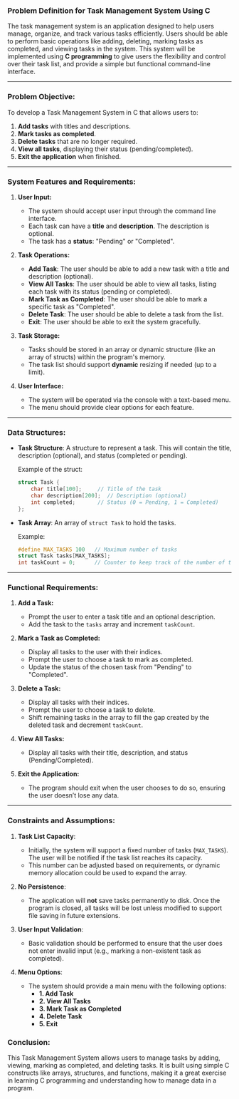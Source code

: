 ### **Problem Definition for Task Management System Using C**

The task management system is an application designed to help users manage, organize, and track various tasks efficiently. Users should be able to perform basic operations like adding, deleting, marking tasks as completed, and viewing tasks in the system. This system will be implemented using **C programming** to give users the flexibility and control over their task list, and provide a simple but functional command-line interface.

---

### **Problem Objective:**

To develop a Task Management System in C that allows users to:
1. **Add tasks** with titles and descriptions.
2. **Mark tasks as completed**.
3. **Delete tasks** that are no longer required.
4. **View all tasks**, displaying their status (pending/completed).
5. **Exit the application** when finished.

---

### **System Features and Requirements:**

1. **User Input:**
   - The system should accept user input through the command line interface.
   - Each task can have a **title** and **description**. The description is optional.
   - The task has a **status**: "Pending" or "Completed".
   
2. **Task Operations:**
   - **Add Task**: The user should be able to add a new task with a title and description (optional).
   - **View All Tasks**: The user should be able to view all tasks, listing each task with its status (pending or completed).
   - **Mark Task as Completed**: The user should be able to mark a specific task as "Completed".
   - **Delete Task**: The user should be able to delete a task from the list.
   - **Exit**: The user should be able to exit the system gracefully.

3. **Task Storage:**
   - Tasks should be stored in an array or dynamic structure (like an array of structs) within the program's memory.
   - The task list should support **dynamic** resizing if needed (up to a limit).

4. **User Interface:**
   - The system will be operated via the console with a text-based menu.
   - The menu should provide clear options for each feature.

---

### **Data Structures:**

- **Task Structure**: A structure to represent a task. This will contain the title, description (optional), and status (completed or pending).
  
  Example of the struct:
  ```c
  struct Task {
      char title[100];     // Title of the task
      char description[200];  // Description (optional)
      int completed;       // Status (0 = Pending, 1 = Completed)
  };
  ```

- **Task Array**: An array of `struct Task` to hold the tasks.
  
  Example:
  ```c
  #define MAX_TASKS 100   // Maximum number of tasks
  struct Task tasks[MAX_TASKS];
  int taskCount = 0;      // Counter to keep track of the number of tasks
  ```

---

### **Functional Requirements:**

1. **Add a Task:**
   - Prompt the user to enter a task title and an optional description.
   - Add the task to the `tasks` array and increment `taskCount`.

2. **Mark a Task as Completed:**
   - Display all tasks to the user with their indices.
   - Prompt the user to choose a task to mark as completed.
   - Update the status of the chosen task from "Pending" to "Completed".

3. **Delete a Task:**
   - Display all tasks with their indices.
   - Prompt the user to choose a task to delete.
   - Shift remaining tasks in the array to fill the gap created by the deleted task and decrement `taskCount`.

4. **View All Tasks:**
   - Display all tasks with their title, description, and status (Pending/Completed).

5. **Exit the Application:**
   - The program should exit when the user chooses to do so, ensuring the user doesn’t lose any data.

---

### **Constraints and Assumptions:**

1. **Task List Capacity**: 
   - Initially, the system will support a fixed number of tasks (`MAX_TASKS`). The user will be notified if the task list reaches its capacity.
   - This number can be adjusted based on requirements, or dynamic memory allocation could be used to expand the array.

2. **No Persistence**:
   - The application will **not** save tasks permanently to disk. Once the program is closed, all tasks will be lost unless modified to support file saving in future extensions.

3. **User Input Validation**:
   - Basic validation should be performed to ensure that the user does not enter invalid input (e.g., marking a non-existent task as completed).

4. **Menu Options**:
   - The system should provide a main menu with the following options:
     - **1. Add Task**
     - **2. View All Tasks**
     - **3. Mark Task as Completed**
     - **4. Delete Task**
     - **5. Exit**



### **Conclusion:**

This Task Management System allows users to manage tasks by adding, viewing, marking as completed, and deleting tasks. It is built using simple C constructs like arrays, structures, and functions, making it a great exercise in learning C programming and understanding how to manage data in a program.